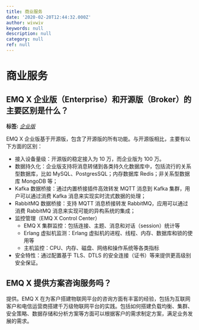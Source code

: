 ```yaml
---
title: 商业服务
date: '2020-02-20T12:44:32.000Z'
author: wivwiv
keywords: null
description: null
category: null
ref: null
---
```


# 商业服务

## EMQ X 企业版（Enterprise）和开源版（Broker）的主要区别是什么？

**标签:** [_企业版_](tags.md#企业版)

EMQ X 企业版基于开源版，包含了开源版的所有功能。与开源版相比，主要有以下方面的区别：

* 接入设备量级：开源版的稳定接入为 10 万，而企业版为 100 万。
* 数据持久化：企业版支持将消息转储到各类持久化数据库中，包括流行的关系型数据库，比如 MySQL、PostgresSQL；内存数据库 Redis；非关系型数据库 MongoDB 等；
* Kafka 数据桥接：通过内置桥接插件高效转发 MQTT 消息到 Kafka 集群，用户可以通过消费 Kafka 消息来实现实时流式数据的处理；
* RabbitMQ 数据桥接：支持 MQTT 消息桥接转发 RabbitMQ，应用可以通过消费 RabbitMQ 消息来实现可能的异构系统的集成；
* 监控管理（EMQ X Control Center）
  * EMQ X 集群监控：包括连接、主题、消息和对话（session）统计等
  * Erlang 虚拟机监测：Erlang 虚拟机的进程、线程、内存、数据库和锁的使用等
  * 主机监控：CPU、内存、磁盘、网络和操作系统等各类指标
* 安全特性：通过配置基于 TLS、DTLS 的安全连接（证书）等来提供更高级别安全保证。

## EMQ X 提供方案咨询服务吗？

提供。EMQ X 在为客户搭建物联网平台的咨询方面有丰富的经验，包括为互联网客户和电信运营商搭建千万级物联网平台的实践。包括如何搭建负载均衡、集群、安全策略、数据存储和分析方案等方面可以根据客户的需求制定方案，满足业务发展的需求。

